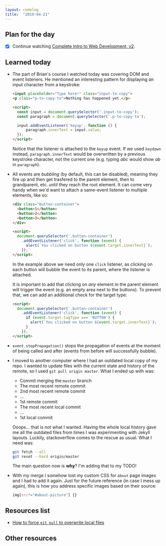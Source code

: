 ```yaml
---
layout: codelog
title:  "2019-04-21"
---
```


## Plan for the day

- [x] Continue watching [Complete Intro to Web Development, v2](https://frontendmasters.com/courses/web-development-v2/).

## Learned today

- The part of Brian's course I watched today was covering DOM and event listeners. He mentioned an interesting pattern for displaying an input character from a keystroke:

  ```html
  <input placeholder="Type here!" class="input-to-copy">
  <p class="p-to-copy-to">Nothing has happened yet.</p>

  <script>
    const input = document.querySelector('.input-to-copy');
    const paragraph = document.querySelector('.p-to-copy-to');

    input.addEventListener('keyup', function () {
        paragraph.innerText = input.value;
    });
  </script>
  ```

  Notice that the listener is attached to the `keyup` event. If we used `keydown` instead, `paragraph.innerText` would be overwritten by a previous keystroke character, not the current one (e.g. typing *abc* would show *ab* in `paragraph`).
- All events are *bubbling* (by default, this can be disabled), meaning they fire up and then get trasfered to the parent element, then to grandparent, etc. until they reach the root element. It can come very handy when we'd want to attach a same-event listener to multiple elements, like so:

  ```html
  <div class="button-container">
    <button>1</button>
    <button>2</button>
    <button>3</button>
  </div>

  <script>
    document.querySelector('.button-container')
      .addEventListener('click', function (event) {
        alert(`You clicked on button ${event.target.innerText}`);
      });
  </script>
  ```

  In the example above we need only one `click` listener, as clicking on each button will bubble the event to its parent, where the listener is attached.

  It is important to add that clicking on *any* element in the parent element will trigger the event (e.g. an empty area next to the buttons). To prevent that, we can add an additional check for the target type:

  ```html
  <script>
    document.querySelector('.button-container')
      .addEventListener('click', function (event) {
        if (event.target.tagType === 'BUTTON') {
          alert(`You clicked on button ${event.target.innerText}`);
        }
      });
  </script>
  ```

- `event.stopPropagation()` stops the propagation of events at the moment of being called and after (events from before will successfully bubble).
- I moved to another computer where I had an outdated local copy of my repo. I wanted to update files with the current state and history of the remote, so I used `git pull origin master`. What I ended up with was:

  - Commit merging the `master` branch
  - The most recent remote commit
  - 2nd most recent remote commit
  - ...
  - 1st remote commit
  - The most recent local commit
  - ...
  - 1st local commit

  Ooops... that is not what I wanted. Having the whole local history gave me all the outdated files from times I was experimenting with Jekyll layouts. Luckily, stackoverflow comes to the rescue as usual. What I need was:

  ```bash
  git fetch --all
  git reset --hard origin/master
  ```

  The main question now is **why**? I'm adding that to my TODO!

- With my merge I somehow lost my custom CSS for `about` page images and I had to add it again. Just for the future reference (in case I mess up again), this is how you address specific images based on their source:

  ```css
  img[src*="#about-picture"] {}
  ```

## Resources list

- [How to force `git pull` to overwrite local files](https://stackoverflow.com/questions/1125968/how-do-i-force-git-pull-to-overwrite-local-files)

## Other resources
